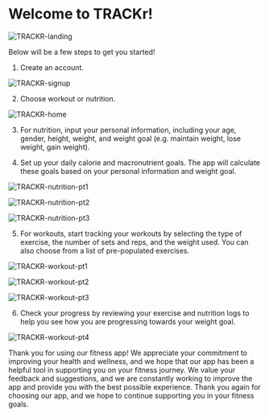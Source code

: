 # Welcome to TRACKr! 

![TRACKR-landing](https://user-images.githubusercontent.com/100502573/210120901-e4571bf6-003e-4de0-b46e-fdf1e2e882c7.PNG)

Below will be a few steps to get you started!

1. Create an account.

![TRACKR-signup](https://user-images.githubusercontent.com/100502573/210120961-b4b7de3e-d3c1-44db-b305-4895e1fe8017.PNG)

2. Choose workout or nutrition.

![TRACKR-home](https://user-images.githubusercontent.com/100502573/210120943-f79000cd-ebbc-4977-a733-e9eec8ca4c5d.PNG)

3. For nutrition, input your personal information, including your age, gender, height, weight, and weight goal (e.g. maintain weight, lose weight, gain weight).

4. Set up your daily calorie and macronutrient goals. The app will calculate these goals based on your personal information and weight goal.

![TRACKR-nutrition-pt1](https://user-images.githubusercontent.com/100502573/210120957-9456420c-9c0a-4a0e-be23-b3a880d7fd7d.PNG)

![TRACKR-nutrition-pt2](https://user-images.githubusercontent.com/100502573/210120959-3a51127e-7938-45dd-bd61-d1f75ab5047f.PNG)

![TRACKR-nutrition-pt3](https://user-images.githubusercontent.com/100502573/210120960-d56e4f85-7263-4088-8621-20e71239d2b4.PNG)

5. For workouts, start tracking your workouts by selecting the type of exercise, the number of sets and reps, and the weight used. You can also choose from a list of pre-populated exercises.

![TRACKR-workout-pt1](https://user-images.githubusercontent.com/100502573/210120962-f3f0baad-9824-407c-9c45-b21b8cf63687.PNG)

![TRACKR-workout-pt2](https://user-images.githubusercontent.com/100502573/210120963-3ba7367c-267c-424a-943e-0ad11fe86405.PNG)

![TRACKR-workout-pt3](https://user-images.githubusercontent.com/100502573/210120964-cd2d0e4c-1162-4d0f-baaf-54d378aa7a25.PNG)

6. Check your progress by reviewing your exercise and nutrition logs to help you see how you are progressing towards your weight goal.

![TRACKR-workout-pt4](https://user-images.githubusercontent.com/100502573/210120966-18dd2d72-784a-4816-9280-b04d83d3eab7.PNG)

Thank you for using our fitness app! We appreciate your commitment to improving your health and wellness, and we hope that our app has been a helpful tool in supporting you on your fitness journey. We value your feedback and suggestions, and we are constantly working to improve the app and provide you with the best possible experience. Thank you again for choosing our app, and we hope to continue supporting you in your fitness goals.
